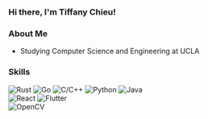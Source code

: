 ### Hi there, I'm Tiffany Chieu!

### About Me
* Studying Computer Science and Engineering at UCLA

### Skills
![Rust](https://img.shields.io/badge/-Rust-21262d?logo=rust)
![Go](https://img.shields.io/badge/-Go-21262d?logo=go)
![C/C++](https://img.shields.io/badge/-C/C++-21262d?logo=c++)
![Python](https://img.shields.io/badge/-Python-21262d?logo=python)
![Java](https://img.shields.io/badge/-Java-21262d?logo=java)
<br />
![React](https://img.shields.io/badge/-React-21262d?logo=react)
![Flutter](https://img.shields.io/badge/-Flutter-21262d?logo=flutter)
<br />
![OpenCV](https://img.shields.io/badge/-OpenCV-21262d?logo=opencv)